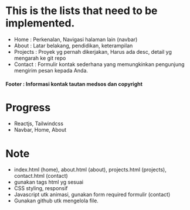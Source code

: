 # This is the lists that need to be implemented.
- Home : Perkenalan, Navigasi halaman lain (navbar)
- About : Latar belakang, pendidikan, keterampilan
- Projects : Proyek yg pernah dikerjakan, Harus ada desc, detail yg mengarah ke git repo
- Contact : Formulir kontak sederhana yang memungkinkan pengunjung mengirim pesan kepada Anda.
#### Footer : Informasi kontak tautan medsos dan copyright

# Progress
- Reactjs, Tailwindcss
- Navbar, Home, About

# Note
- index.html (home), about.html (about), projects.html (projects), contact.html (contact)
- gunakan tags html yg sesuai
- CSS styling, responsif
- Javascript utk animasi, gunakan form required formulir (contact) 
- Gunakan github utk mengelola file.
